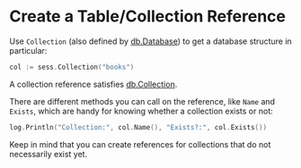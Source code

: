 # Create a Table/Collection Reference

Use `Collection` (also defined by [db.Database][1]) to get a database
structure in particular:

```go
col := sess.Collection("books")
```

A collection reference satisfies [db.Collection][2].

There are different methods you can call on the reference, like `Name` and `Exists`, 
which are handy for knowing whether a collection exists or not:

```go
log.Println("Collection:", col.Name(), "Exists?:", col.Exists())
```

Keep in mind that you can create references for collections that do not
necessarily exist yet.

[1]: https://godoc.org/upper.io/db.v3#Database
[2]: https://godoc.org/upper.io/db.v3#Collection
